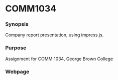 # COMM1034
### Synopsis
Company report presentation, using impress.js.

### Purpose
Assignment for COMM 1034, George Brown College

### Webpage
